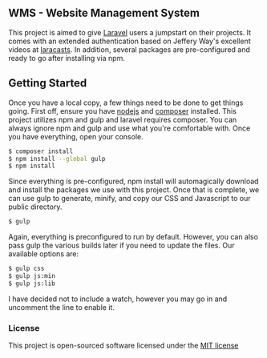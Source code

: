 ## WMS - Website Management System

This project is aimed to give [Laravel](http://www.laravel.com) users a jumpstart on their projects. It comes with an extended authentication based on Jeffery Way's excellent videos at [laracasts](http://www.laracasts.com). In addition, several packages are pre-configured and ready to go after installing via npm.

## Getting Started

Once you have a local copy, a few things need to be done to get things going. First off, ensure you have [nodejs](http://www.nodejs.org) and [composer](http://getcomposer.org) installed. This project utilizes npm and gulp and laravel requires composer. You can always ignore npm and gulp and use what you're comfortable with. Once you have everything, open your console.
```sh
$ composer install
$ npm install --global gulp
$ npm install
```
Since everything is pre-configured, npm install will automagically download and install the packages we use with this project. Once that is complete, we can use gulp to generate, minify, and copy our CSS and Javascript to our public directory.
```sh
$ gulp
```
Again, everything is preconfigured to run by default. However, you can also pass gulp the various builds later if you need to update the files. Our available options are:
```sh
$ gulp css
$ gulp js:min
$ gulp js:lib
```
I have decided not to include a watch, however you may go in and uncomment the line to enable it.

### License

This project is open-sourced software licensed under the [MIT license](http://opensource.org/licenses/MIT)
